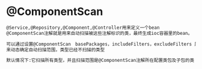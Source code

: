 # @ComponentScan
```md
@Service,@Repository,@Component,@Controller用来定义一个bean
@ComponentScan注解就是用来自动扫描被这些注解标识的类，最终生成ioc容器里的bean。
```
```md
可以通过设置@ComponentScan　basePackages，includeFilters，excludeFilters 属性
来动态确定自动扫描范围，类型已经不扫描的类型
```
```md
默认情况下:它扫描所有类型，并且扫描范围是@ComponentScan注解所在配置类包及子包的类
```